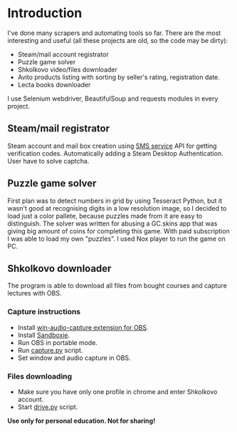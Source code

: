 # Introduction
I've done many scrapers and automating tools so far. There are the most interesting and useful (all these projects are old, so the code may be dirty):
+ Steam/mail account registrator
+ Puzzle game solver
+ Shkolkovo video/files downloader
+ Avito products listing with sorting by seller's rating, registration date.
+ Lecta books downloader

I use Selenium webdriver, BeautifulSoup and requests modules in every project.

## Steam/mail registrator
Steam account and mail box creation using [SMS service](https://5sim.net/) API for getting verification codes. Automatically adding a Steam Desktop Authentication. User have to solve captcha.

## Puzzle game solver
First plan was to detect numbers in grid by using Tesseract Python, but it wasn't good at recognising digits in a low resolution image, so I decided to load just a color pallete, because puzzles made from it are easy to distinguish. The solver was written for abusing a GC.skins app that was giving big amount of coins for completing this game. With paid subscription I was able to load my own "puzzles". I used Nox player to run the game on PC.

## Shkolkovo downloader
The program is able to download all files from bought courses and capture lectures with OBS.
### Capture instructions
+ Install [win-audio-capture extension for OBS](https://obsproject.com/forum/resources/win-capture-audio.1338/).
+ Install [Sandboxie](https://sandboxie-plus.com/downloads/).
+ Run OBS in portable mode.
+ Run [capture.py](Shkolkovo%20downloader/capture.py) script.
+ Set window and audio capture in OBS. <br>
### Files downloading
+ Make sure you have only one profile in chrome and enter Shkolkovo account.
+ Start [drive.py](Shkolkovo%20downloader/drive.py) script.

**Use only for personal education. Not for sharing!**

